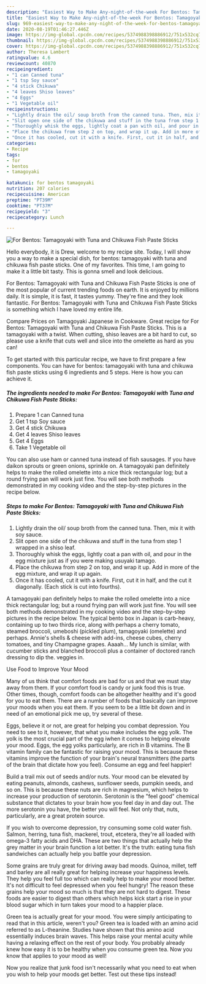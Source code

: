 ```yaml
---
description: "Easiest Way to Make Any-night-of-the-week For Bentos: Tamagoyaki  with Tuna and Chikuwa Fish Paste Sticks"
title: "Easiest Way to Make Any-night-of-the-week For Bentos: Tamagoyaki  with Tuna and Chikuwa Fish Paste Sticks"
slug: 969-easiest-way-to-make-any-night-of-the-week-for-bentos-tamagoyaki-with-tuna-and-chikuwa-fish-paste-sticks
date: 2020-08-19T01:46:27.446Z
image: https://img-global.cpcdn.com/recipes/5374988398886912/751x532cq70/for-bentos-tamagoyaki-with-tuna-and-chikuwa-fish-paste-sticks-recipe-main-photo.jpg
thumbnail: https://img-global.cpcdn.com/recipes/5374988398886912/751x532cq70/for-bentos-tamagoyaki-with-tuna-and-chikuwa-fish-paste-sticks-recipe-main-photo.jpg
cover: https://img-global.cpcdn.com/recipes/5374988398886912/751x532cq70/for-bentos-tamagoyaki-with-tuna-and-chikuwa-fish-paste-sticks-recipe-main-photo.jpg
author: Theresa Lambert
ratingvalue: 4.6
reviewcount: 40870
recipeingredient:
- "1 can Canned tuna"
- "1 tsp Soy sauce"
- "4 stick Chikuwa"
- "4 leaves Shiso leaves"
- "4 Eggs"
- "1 Vegetable oil"
recipeinstructions:
- "Lightly drain the oil/ soup broth from the canned tuna. Then, mix it with soy sauce."
- "Slit open one side of the chikuwa and stuff in the tuna from step 1 wrapped in a shiso leaf."
- "Thoroughly whisk the eggs, lightly coat a pan with oil, and pour in the egg mixture just as if you were making usuyaki tamago."
- "Place the chikuwa from step 2 on top, and wrap it up. Add in more of the egg mixture, and wrap it up again."
- "Once it has cooled, cut it with a knife. First, cut it in half, and the cut it diagonally. (Each stick is cut into fourths)."
categories:
- Recipe
tags:
- for
- bentos
- tamagoyaki

katakunci: for bentos tamagoyaki 
nutrition: 207 calories
recipecuisine: American
preptime: "PT39M"
cooktime: "PT37M"
recipeyield: "3"
recipecategory: Lunch

---
```



![For Bentos: Tamagoyaki  with Tuna and Chikuwa Fish Paste Sticks](https://img-global.cpcdn.com/recipes/5374988398886912/751x532cq70/for-bentos-tamagoyaki-with-tuna-and-chikuwa-fish-paste-sticks-recipe-main-photo.jpg)

Hello everybody, it is Drew, welcome to my recipe site. Today, I will show you a way to make a special dish, for bentos: tamagoyaki  with tuna and chikuwa fish paste sticks. One of my favorites. This time, I am going to make it a little bit tasty. This is gonna smell and look delicious.

For Bentos: Tamagoyaki  with Tuna and Chikuwa Fish Paste Sticks is one of the most popular of current trending foods on earth. It is enjoyed by millions daily. It is simple, it is fast, it tastes yummy. They're fine and they look fantastic. For Bentos: Tamagoyaki  with Tuna and Chikuwa Fish Paste Sticks is something which I have loved my entire life.

Compare Prices on Tamagoyaki Japanese in Cookware. Great recipe for For Bentos: Tamagoyaki with Tuna and Chikuwa Fish Paste Sticks. This is a tamagoyaki with a twist. When cutting, shiso leaves are a bit hard to cut, so please use a knife that cuts well and slice into the omelette as hard as you can!


To get started with this particular recipe, we have to first prepare a few components. You can have for bentos: tamagoyaki  with tuna and chikuwa fish paste sticks using 6 ingredients and 5 steps. Here is how you can achieve it.

<!--inarticleads1-->

##### The ingredients needed to make For Bentos: Tamagoyaki  with Tuna and Chikuwa Fish Paste Sticks:

1. Prepare 1 can Canned tuna
1. Get 1 tsp Soy sauce
1. Get 4 stick Chikuwa
1. Get 4 leaves Shiso leaves
1. Get 4 Eggs
1. Take 1 Vegetable oil


You can also use ham or canned tuna instead of fish sausages. If you have daikon sprouts or green onions, sprinkle on. A tamagoyaki pan definitely helps to make the rolled omelette into a nice thick rectangular log; but a round frying pan will work just fine. You will see both methods demonstrated in my cooking video and the step-by-step pictures in the recipe below. 

<!--inarticleads2-->

##### Steps to make For Bentos: Tamagoyaki  with Tuna and Chikuwa Fish Paste Sticks:

1. Lightly drain the oil/ soup broth from the canned tuna. Then, mix it with soy sauce.
1. Slit open one side of the chikuwa and stuff in the tuna from step 1 wrapped in a shiso leaf.
1. Thoroughly whisk the eggs, lightly coat a pan with oil, and pour in the egg mixture just as if you were making usuyaki tamago.
1. Place the chikuwa from step 2 on top, and wrap it up. Add in more of the egg mixture, and wrap it up again.
1. Once it has cooled, cut it with a knife. First, cut it in half, and the cut it diagonally. (Each stick is cut into fourths).


A tamagoyaki pan definitely helps to make the rolled omelette into a nice thick rectangular log; but a round frying pan will work just fine. You will see both methods demonstrated in my cooking video and the step-by-step pictures in the recipe below. The typical bento box in Japan is carb-heavy, containing up to two thirds rice, along with perhaps a cherry tomato, steamed broccoli, umeboshi (pickled plum), tamagoyaki (omelette) and perhaps. Annie&#39;s shells &amp; cheese with add-ins, cheese cubes, cherry tomatoes, and tiny Champagne grapes. Aaaah… My lunch is similar, with cucumber sticks and blanched broccoli plus a container of doctored ranch dressing to dip the. veggies in. 

Use Food to Improve Your Mood


Many of us think that comfort foods are bad for us and that we must stay away from them. If your comfort food is candy or junk food this is true. Other times, though, comfort foods can be altogether healthy and it's good for you to eat them. There are a number of foods that basically can improve your moods when you eat them. If you seem to be a little bit down and in need of an emotional pick me up, try several of these.

Eggs, believe it or not, are great for helping you combat depression. You need to see to it, however, that what you make includes the egg yolk. The yolk is the most crucial part of the egg iwhen it comes to helping elevate your mood. Eggs, the egg yolks particularly, are rich in B vitamins. The B vitamin family can be fantastic for raising your mood. This is because these vitamins improve the function of your brain's neural transmitters (the parts of the brain that dictate how you feel). Consume an egg and feel happier!

Build a trail mix out of seeds and/or nuts. Your mood can be elevated by eating peanuts, almonds, cashews, sunflower seeds, pumpkin seeds, and so on. This is because these nuts are rich in magnesium, which helps to increase your production of serotonin. Serotonin is the "feel good" chemical substance that dictates to your brain how you feel day in and day out. The more serotonin you have, the better you will feel. Not only that, nuts, particularly, are a great protein source.

If you wish to overcome depression, try consuming some cold water fish. Salmon, herring, tuna fish, mackerel, trout, etcetera, they're all loaded with omega-3 fatty acids and DHA. These are two things that actually help the grey matter in your brain function a lot better. It's the truth: eating tuna fish sandwiches can actually help you battle your depression. 

Some grains are truly great for driving away bad moods. Quinoa, millet, teff and barley are all really great for helping increase your happiness levels. They help you feel full too which can really help to make your mood better. It's not difficult to feel depressed when you feel hungry! The reason these grains help your mood so much is that they are not hard to digest. These foods are easier to digest than others which helps kick start a rise in your blood sugar which in turn takes your mood to a happier place.

Green tea is actually great for your mood. You were simply anticipating to read that in this article, weren't you? Green tea is loaded with an amino acid referred to as L-theanine. Studies have shown that this amino acid essentially induces brain waves. This helps raise your mental acuity while having a relaxing effect on the rest of your body. You probably already knew how easy it is to be healthy when you consume green tea. Now you know that applies to your mood as well!

Now you realize that junk food isn't necessarily what you need to eat when you wish to help your moods get better. Test out  these tips  instead!

